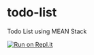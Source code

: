 # todo-list
Todo List using MEAN Stack


[![Run on Repl.it](https://repl.it/badge/github/kadamsan/todo-list)](https://repl.it/github/kadamsan/todo-list)